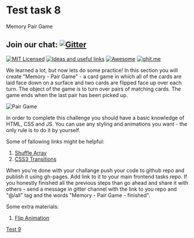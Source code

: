 
# Test task 8
Memory Pair Game

## Join our chat: [![Gitter](https://badges.gitter.im/Kottans/frontend.svg)](https://gitter.im/Kottans/frontend?utm_source=badge&utm_medium=badge&utm_campaign=pr-badge)

[![MIT Licensed](https://img.shields.io/badge/license-MIT-blue.svg)](https://github.com/Kottans/web/blob/master/LICENSE.md)
[![Ideas and useful links](https://img.shields.io/badge/google--doc-ideas-ff69b4.svg)](https://docs.google.com/spreadsheets/d/1bZJhYjK3VHOS2HmQb2Fs4aHfEBt8mp1F09j9nEEDaqE/edit#gid=818017811)
[![Awesome](https://cdn.rawgit.com/sindresorhus/awesome/d7305f38d29fed78fa85652e3a63e154dd8e8829/media/badge.svg)](https://github.com/sindresorhus/awesome#front-end-development)
[![ghit.me](https://ghit.me/badge.svg?repo=Kottans/frontend)](https://ghit.me/repo/Kottans/frontend)

We learned a lot, but now lets do some practice!
In this section you will create "Memory - Pair Game" - a card game in which all of the cards are laid face down on a surface 
and two cards are flipped face up over each turn. The object of the game is to turn over pairs of matching cards.
The game ends when the last pair has been picked up.


![Pair Game](https://i.imgur.com/dT2VQ9W.gif)


In order to complete this challenge you should have a basic knowledge of HTML, CSS and JS.
You can use any styling and animations you want - the only rule is to do it by yourself.

Some of fallowing links might be helpful:

1. [Shuffle Array](https://css-tricks.com/snippets/javascript/shuffle-array/)
2. [CSS3 Transitions](https://www.w3schools.com/css/css3_transitions.asp)


When you're done with your challange push your code to github repo and publish it using gh-pages.
Add link to it to your main frontend tasks repo.
If you honestly finished all the previous steps than go ahead and share it with others - send a message in gitter channel with the link to you repo and "@/all" tag and the words "Memory - Pair Game - finished".

Some extra materials:

1. [Flip Animation](https://davidwalsh.name/css-flip)

[Test 9](test09.md)
